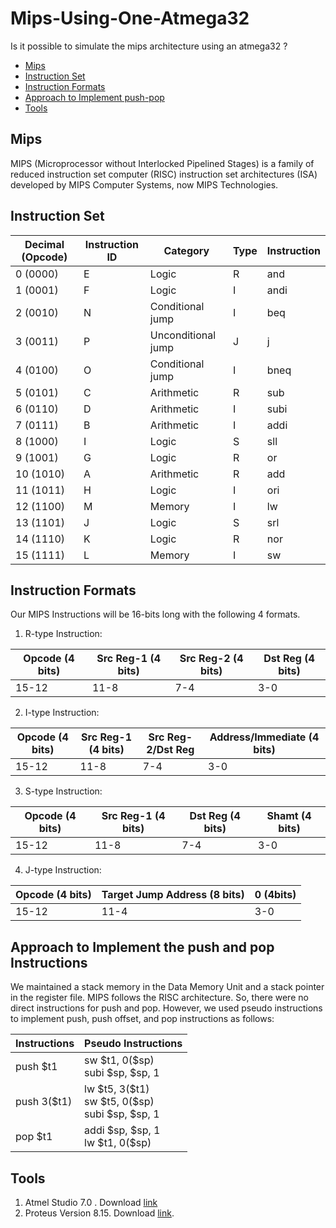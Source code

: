 # Mips-Using-One-Atmega32
Is it possible to simulate the mips architecture using an atmega32 ?

- [Mips](#mips)
- [Instruction Set](#instruction_set)
- [Instruction Formats](#instruction_formats)
- [Approach to Implement push-pop](#approach-to-implement-the-push-and-pop-instructions)
- [Tools](#tools)

## Mips
MIPS (Microprocessor without Interlocked Pipelined Stages) is a family of reduced instruction set computer (RISC) instruction set architectures (ISA) developed by MIPS Computer Systems, now MIPS Technologies.

## Instruction Set

| Decimal (Opcode) | Instruction ID | Category            | Type | Instruction |
|------------------|----------------|---------------------|------|-------------|
| 0 (0000)         | E              | Logic               | R    | and         |
| 1 (0001)         | F              | Logic               | I    | andi        |
| 2 (0010)         | N              | Conditional jump    | I    | beq         |
| 3 (0011)         | P              | Unconditional jump  | J    | j           |
| 4 (0100)         | O              | Conditional jump    | I    | bneq        |
| 5 (0101)         | C              | Arithmetic          | R    | sub         |
| 6 (0110)         | D              | Arithmetic          | I    | subi        |
| 7 (0111)         | B              | Arithmetic          | I    | addi        |
| 8 (1000)         | I              | Logic               | S    | sll         |
| 9 (1001)         | G              | Logic               | R    | or          |
| 10 (1010)        | A              | Arithmetic          | R    | add         |
| 11 (1011)        | H              | Logic               | I    | ori         |
| 12 (1100)        | M              | Memory              | I    | lw          |
| 13 (1101)        | J              | Logic               | S    | srl         |
| 14 (1110)        | K              | Logic               | R    | nor         |
| 15 (1111)        | L              | Memory              | I    | sw          |

## Instruction Formats
Our MIPS Instructions will be 16-bits long with the following 4 formats.

1. R-type Instruction:

| Opcode (4 bits) | Src Reg-1 (4 bits) | Src Reg-2 (4 bits) | Dst Reg (4 bits) |
|-----------------|---------------------|---------------------|-------------------|
|    15-12        |   11-8              |       7-4           |      3-0          |

2. I-type Instruction:

| Opcode (4 bits) | Src Reg-1 (4 bits)  | Src Reg-2/Dst Reg   | Address/Immediate (4 bits) |
|-----------------|---------------------|---------------------|----------------------------|
|    15-12        |   11-8              |       7-4           |      3-0                   |

3. S-type Instruction:

| Opcode (4 bits) | Src Reg-1 (4 bits) | Dst Reg (4 bits) | Shamt (4 bits) |
|-----------------|---------------------|---------------------|---------------------|
|    15-12        |   11-8              |       7-4           |      3-0                   |

4. J-type Instruction:

| Opcode (4 bits) | Target Jump Address (8 bits) | 0 (4bits)|
|-----------------|-------------------------------|-|
|        15-12         |       11-4                        | 3-0 |

## Approach to Implement the push and pop Instructions

We maintained a stack memory in the Data Memory Unit and a stack pointer in the register file. MIPS follows the RISC architecture. So, there were no direct instructions for push and pop. However, we used pseudo instructions to implement push, push offset, and pop instructions as follows:

| Instructions          | Pseudo Instructions          | 
|-----------------------|------------------------------| 
| push \$t1             | sw \$t1, 0(\$sp) <br> subi \$sp, \$sp, 1           | 
| push 3(\$t1)          | lw \$t5, 3(\$t1) <br> sw \$t5, 0(\$sp) <br>subi \$sp, \$sp, 1           | 
| pop \$t1              | addi \$sp, \$sp, 1 <br>lw \$t1, 0(\$sp)             | 

## Tools
1. Atmel Studio 7.0 . Download [link](https://www.microchip.com/en-us/tools-resources/archives/avr-sam-mcus)
2. Proteus Version 8.15. Download [link](https://engineeringsoftware.net/electronics/proteus-8-15-full-crack/).
